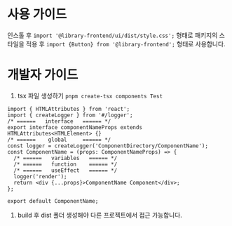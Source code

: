 # 사용 가이드

인스톨 후 `import '@library-frontend/ui/dist/style.css';` 형태로 패키지의 스타일을 적용 후 `import {Button} from '@library-frontend';` 형태로 사용합니다.

# 개발자 가이드

1. tsx 파일 생성하기
   `pnpm create-tsx components Test`

```tsx
import { HTMLAttributes } from 'react';
import { createLogger } from '#/logger';
/* ======   interface   ====== */
export interface componentNameProps extends HTMLAttributes<HTMLElement> {}
/* ======    global     ====== */
const logger = createLogger('ComponentDirectory/ComponentName');
const ComponentName = (props: ComponentNameProps) => {
  /* ======   variables   ====== */
  /* ======   function    ====== */
  /* ======   useEffect   ====== */
  logger('render');
  return <div {...props}>ComponentName Component</div>;
};

export default ComponentName;
```

1. build 후 dist 폴더 생성해야 다른 프로젝트에서 접근 가능합니다.
